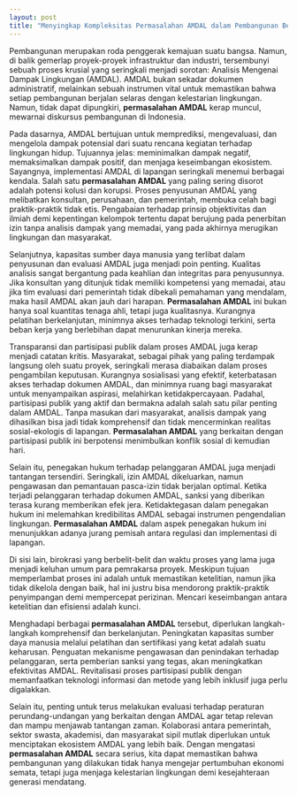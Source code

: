 ```yaml
---
layout: post
title: "Menyingkap Kompleksitas Permasalahan AMDAL dalam Pembangunan Berkelanjutan"
---
```


Pembangunan merupakan roda penggerak kemajuan suatu bangsa. Namun, di balik gemerlap proyek-proyek infrastruktur dan industri, tersembunyi sebuah proses krusial yang seringkali menjadi sorotan: Analisis Mengenai Dampak Lingkungan (AMDAL). AMDAL bukan sekadar dokumen administratif, melainkan sebuah instrumen vital untuk memastikan bahwa setiap pembangunan berjalan selaras dengan kelestarian lingkungan. Namun, tidak dapat dipungkiri, **permasalahan AMDAL** kerap muncul, mewarnai diskursus pembangunan di Indonesia.

Pada dasarnya, AMDAL bertujuan untuk memprediksi, mengevaluasi, dan mengelola dampak potensial dari suatu rencana kegiatan terhadap lingkungan hidup. Tujuannya jelas: meminimalkan dampak negatif, memaksimalkan dampak positif, dan menjaga keseimbangan ekosistem. Sayangnya, implementasi AMDAL di lapangan seringkali menemui berbagai kendala. Salah satu **permasalahan AMDAL** yang paling sering disorot adalah potensi kolusi dan korupsi. Proses penyusunan AMDAL yang melibatkan konsultan, perusahaan, dan pemerintah, membuka celah bagi praktik-praktik tidak etis. Pengabaian terhadap prinsip objektivitas dan ilmiah demi kepentingan kelompok tertentu dapat berujung pada penerbitan izin tanpa analisis dampak yang memadai, yang pada akhirnya merugikan lingkungan dan masyarakat.

Selanjutnya, kapasitas sumber daya manusia yang terlibat dalam penyusunan dan evaluasi AMDAL juga menjadi poin penting. Kualitas analisis sangat bergantung pada keahlian dan integritas para penyusunnya. Jika konsultan yang ditunjuk tidak memiliki kompetensi yang memadai, atau jika tim evaluasi dari pemerintah tidak dibekali pemahaman yang mendalam, maka hasil AMDAL akan jauh dari harapan. **Permasalahan AMDAL** ini bukan hanya soal kuantitas tenaga ahli, tetapi juga kualitasnya. Kurangnya pelatihan berkelanjutan, minimnya akses terhadap teknologi terkini, serta beban kerja yang berlebihan dapat menurunkan kinerja mereka.

Transparansi dan partisipasi publik dalam proses AMDAL juga kerap menjadi catatan kritis. Masyarakat, sebagai pihak yang paling terdampak langsung oleh suatu proyek, seringkali merasa diabaikan dalam proses pengambilan keputusan. Kurangnya sosialisasi yang efektif, keterbatasan akses terhadap dokumen AMDAL, dan minimnya ruang bagi masyarakat untuk menyampaikan aspirasi, melahirkan ketidakpercayaan. Padahal, partisipasi publik yang aktif dan bermakna adalah salah satu pilar penting dalam AMDAL. Tanpa masukan dari masyarakat, analisis dampak yang dihasilkan bisa jadi tidak komprehensif dan tidak mencerminkan realitas sosial-ekologis di lapangan. **Permasalahan AMDAL** yang berkaitan dengan partisipasi publik ini berpotensi menimbulkan konflik sosial di kemudian hari.

Selain itu, penegakan hukum terhadap pelanggaran AMDAL juga menjadi tantangan tersendiri. Seringkali, izin AMDAL dikeluarkan, namun pengawasan dan pemantauan pasca-izin tidak berjalan optimal. Ketika terjadi pelanggaran terhadap dokumen AMDAL, sanksi yang diberikan terasa kurang memberikan efek jera. Ketidaktegasan dalam penegakan hukum ini melemahkan kredibilitas AMDAL sebagai instrumen pengendalian lingkungan. **Permasalahan AMDAL** dalam aspek penegakan hukum ini menunjukkan adanya jurang pemisah antara regulasi dan implementasi di lapangan.

Di sisi lain, birokrasi yang berbelit-belit dan waktu proses yang lama juga menjadi keluhan umum para pemrakarsa proyek. Meskipun tujuan memperlambat proses ini adalah untuk memastikan ketelitian, namun jika tidak dikelola dengan baik, hal ini justru bisa mendorong praktik-praktik penyimpangan demi mempercepat perizinan. Mencari keseimbangan antara ketelitian dan efisiensi adalah kunci.

Menghadapi berbagai **permasalahan AMDAL** tersebut, diperlukan langkah-langkah komprehensif dan berkelanjutan. Peningkatan kapasitas sumber daya manusia melalui pelatihan dan sertifikasi yang ketat adalah suatu keharusan. Penguatan mekanisme pengawasan dan penindakan terhadap pelanggaran, serta pemberian sanksi yang tegas, akan meningkatkan efektivitas AMDAL. Revitalisasi proses partisipasi publik dengan memanfaatkan teknologi informasi dan metode yang lebih inklusif juga perlu digalakkan.

Selain itu, penting untuk terus melakukan evaluasi terhadap peraturan perundang-undangan yang berkaitan dengan AMDAL agar tetap relevan dan mampu menjawab tantangan zaman. Kolaborasi antara pemerintah, sektor swasta, akademisi, dan masyarakat sipil mutlak diperlukan untuk menciptakan ekosistem AMDAL yang lebih baik. Dengan mengatasi **permasalahan AMDAL** secara serius, kita dapat memastikan bahwa pembangunan yang dilakukan tidak hanya mengejar pertumbuhan ekonomi semata, tetapi juga menjaga kelestarian lingkungan demi kesejahteraan generasi mendatang.
